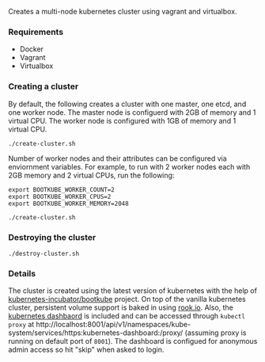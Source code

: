 Creates a multi-node kubernetes cluster using vagrant and virtualbox.

### Requirements
- Docker
- Vagrant
- Virtualbox

### Creating a cluster

By default, the following creates a cluster with one master, one etcd, and one worker node. The master node is configuerd with 2GB of memory and 1 virtual CPU. The worker node is configured with 1GB of memory and 1 virtual CPU. 

```
./create-cluster.sh
```

Number of worker nodes and their attributes can be configured via enviornment variables. For example, to run with 2 worker nodes each with 2GB memory and 2 virtual CPUs, run the following:

```
export BOOTKUBE_WORKER_COUNT=2
export BOOTKUBE_WORKER_CPUS=2
export BOOTKUBE_WORKER_MEMORY=2048

./create-cluster.sh
```

### Destroying the cluster

```
./destroy-cluster.sh
```

### Details

The cluster is created using the latest version of kubernetes with the help of [kubernetes-incubator/bootkube](https://github.com/kubernetes-incubator/bootkube) project. On top of the vanilla kubernetes cluster, persistent volume support is baked in using [rook.io](https://rook.github.io/). Also, the [kubernetes dashbaord](https://github.com/kubernetes/dashboard) is included and can be accessed through `kubectl proxy` at http://localhost:8001/api/v1/namespaces/kube-system/services/https:kubernetes-dashboard:/proxy/ (assuming proxy is running on default port of `8001`). The dashboard is configued for anonymous admin access so hit "skip" when asked to login.

